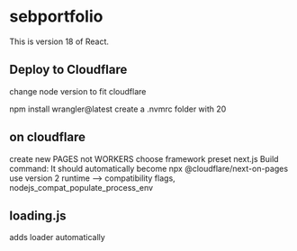 # sebportfolio
This is version 18 of React.

## Deploy to Cloudflare
change node version to fit cloudflare

npm install wrangler@latest 
create a .nvmrc folder with 20

## on cloudflare
create new PAGES not WORKERS
choose framework preset next.js
Build command: It should automatically become npx @cloudflare/next-on-pages
use version 2
runtime --> compatibility flags, nodejs_compat_populate_process_env

## loading.js 
adds loader automatically 